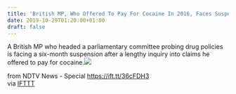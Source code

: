 ```yaml
---
title: 'British MP, Who Offered To Pay For Cocaine In 2016, Faces Suspension'
date: 2019-10-29T01:20:00+01:00
draft: false
---
```


A British MP who headed a parliamentary committee probing drug policies is facing a six-month suspension after a lengthy inquiry into claims he offered to pay for cocaine.![](http://feeds.feedburner.com/~r/NDTV-LatestNews/~4/aTyJv0xk_rM)  
  
from NDTV News - Special https://ift.tt/36cFDH3  
via [IFTTT](https://ifttt.com/?ref=da&site=blogger)